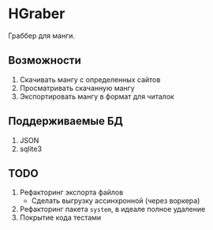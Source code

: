 # HGraber

Граббер для манги.

## Возможности

1. Скачивать мангу с определенных сайтов
2. Просматривать скачанную мангу
3. Экспортировать мангу в формат для читалок

## Поддерживаемые БД

1. JSON
2. sqlite3

## TODO

1. Рефакторинг экспорта файлов
   - Сделать выгрузку ассинхронной (через воркера)
2. Рефакторинг пакета `system`, в идеале полное удаление
3. Покрытие кода тестами
